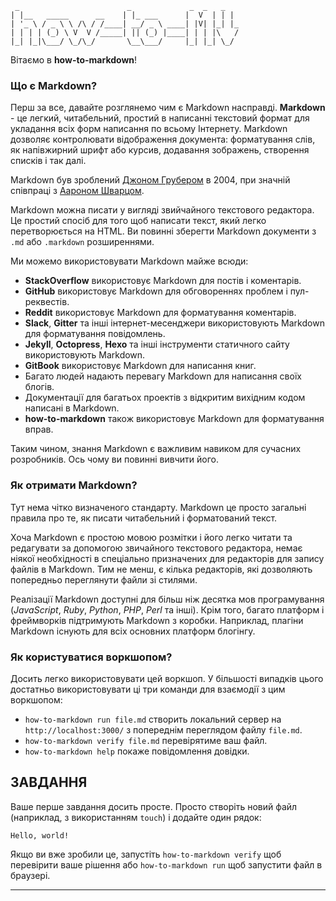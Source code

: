      _                        _             _  _   _
    | |__   _____      __    | |_ ___      |  V  | | |
    | '_ \ / _ \ \ /\ / /____| __/ _ \ ____| |V| |_| |_
    | | | | (_) \ V  V /_____| || (_) |____| | | |\   /
    |_| |_|\___/ \_/\_/       \__\___/     |_| |_| \_/


Вітаємо в **how-to-markdown**!

### Що є Markdown?

Перш за все, давайте розглянемо чим є Markdown насправді.
**Markdown** - це легкий, читабельний, простий в написанні текстовий формат для укладання всіх форм написання по всьому Інтернету. Markdown дозволяє контролювати відображення документа: форматування слів, як напівжирний шрифт або курсив, додавання зображень, створення списків і так далі.

Markdown був зроблений [Джоном Грубером](http://daringfireball.net/) в 2004, при значній співпраці з [Аароном Шварцом](http://www.aaronsw.com/).

Markdown можна писати у вигляді звийчайного текстового редактора. Це простий спосіб для того щоб написати текст, який легко перетворюється на HTML. Ви повинні зберегти Markdown документи з `.md` або `.markdown` розширеннями.

Ми можемо використовувати Markdown майже всюди:

* **StackOverflow** використовує Markdown для постів і коментарів.
* **GitHub** використовує Markdown для обговореннях проблем і пул-реквестів.
* **Reddit** використовує Markdown для форматування коментарів.
* **Slack**, **Gitter** та інші інтернет-месенджери використовують Markdown для форматування повідомлень.
* **Jekyll**, **Octopress**, **Hexo** та інші інструменти статичного сайту використовують Markdown.
* **GitBook** використовує Markdown для написання книг.
* Багато людей надають перевагу Markdown для написання своїх блогів.
* Документації для багатьох проектів з відкритим вихідним кодом написані в Markdown.
* **how-to-markdown** також використовує Markdown для форматування вправ.

Таким чином, знання Markdown є важливим навиком для сучасних розробників. Ось чому ви повинні вивчити його.

### Як отримати Markdown?

Тут нема чітко визначеного стандарту. Markdown це просто загальні правила про те, як писати читабельний і форматований текст.

Хоча Markdown є простою мовою розмітки і його легко читати та редагувати за допомогою звичайного текстового редактора, немає ніякої необхідності в спеціально призначених для редакторів для запису файлів в Markdown. Тим не менш, є кілька редакторів, які дозволяють попередньо переглянути файли зі стилями.

Реалізації Markdown доступні для більш ніж десятка мов програмування (_JavaScript_, _Ruby_, _Python_, _PHP_, _Perl_ та інші). Крім того, багато платформ і фреймворків підтримують Markdown з коробки. Наприклад, плагіни Markdown існують для всіх основних платформ блогінгу.

### Як користуватися воркшопом?

Досить легко використовувати цей воркшоп. У більшості випадків цього достатньо використовувати ці три команди для взаємодії з цим воркшопом:

* `how-to-markdown run file.md` створить локальний сервер на `http://localhost:3000/` з попереднім переглядом файлу `file.md`.
* `how-to-markdown verify file.md` перевірятиме ваш файл.
* `how-to-markdown help` покаже повідомлення довідки.

## ЗАВДАННЯ

Ваше перше завдання досить просте. Просто створіть новий файл (наприклад, з використанням `touch`) і додайте один рядок:

    Hello, world!

Якщо ви вже зробили це, запустіть `how-to-markdown verify` щоб перевірити ваше рішення або `how-to-markdown run` щоб запустити файл в браузері.

---

